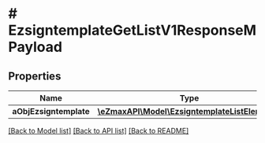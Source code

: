 # # EzsigntemplateGetListV1ResponseMPayload

## Properties

Name | Type | Description | Notes
------------ | ------------- | ------------- | -------------
**aObjEzsigntemplate** | [**\eZmaxAPI\Model\EzsigntemplateListElement[]**](EzsigntemplateListElement.md) |  |

[[Back to Model list]](../../README.md#models) [[Back to API list]](../../README.md#endpoints) [[Back to README]](../../README.md)
